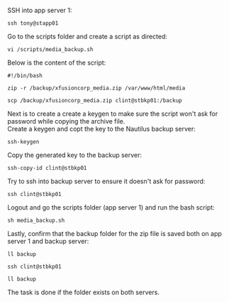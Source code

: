 
SSH into app server 1:  
```
ssh tony@stapp01 
``` 

Go to the scripts folder and create a script as directed:  
```
vi /scripts/media_backup.sh
```
Below is the content of the script:  

```
#!/bin/bash

zip -r /backup/xfusioncorp_media.zip /var/www/html/media

scp /backup/xfusioncorp_media.zip clint@stbkp01:/backup
```  

Next is to create a create a keygen to make sure the script won't ask for password while copying the archive file.   
Create a keygen and copt the key to the Nautilus backup server:  

```
ssh-keygen
```

Copy the generated key to the backup server:  
```
ssh-copy-id clint@stbkp01
```  

Try to ssh into backup server to ensure it doesn't ask for password:

```
ssh clint@stbkp01
```   

Logout and go the scripts folder (app server 1) and run the bash script:  
```
sh media_backup.sh
``` 

Lastly, confirm that the backup folder for the zip file is saved both on app server 1 and backup server:

```
ll backup
``` 

```
ssh clint@stbkp01
```

```
ll backup
```

The task is done if the folder exists on both servers. 
